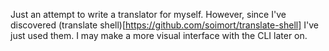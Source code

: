 Just an attempt to write a translator for myself. 
However, since I've discovered (translate shell)[https://github.com/soimort/translate-shell] I've just used them.
I may make a more visual interface with the CLI later on.
